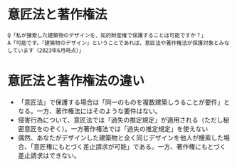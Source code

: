 # 意匠法と著作権法

```
Q「私が捜索した建築物のデザインを、知的財産権で保護することは可能ですか？」
A「可能です。『建築物のデザイン』ということであれば、意匠法や著作権法が保護対象とみなしています（2023年6月時点）」
```

# 意匠法と著作権法の違い

- 「意匠法」で保護する場合は「同一のものを複数建築しうることが要件」となる。一方、著作権法にはそのような要件はない。
- 侵害行為について、意匠法では「過失の推定規定」が適用される（ただし秘密意匠をのぞく）。一方著作権法では「過失の推定規定」を使えない
- 偶然、あなたがデザインした建築物と全く同じデザインを他人が捜索した場合、「意匠権にもとづく差止請求が可能」である。一方、著作権にもとづく差止請求はできない。
